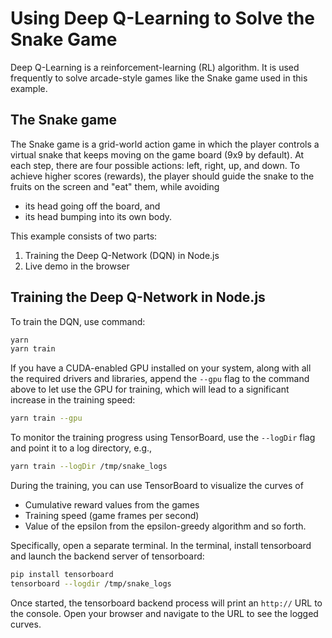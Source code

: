 # Using Deep Q-Learning to Solve the Snake Game

Deep Q-Learning is a reinforcement-learning (RL) algorithm. It is used
frequently to solve arcade-style games like the Snake game used in this
example.

## The Snake game

The Snake game is a grid-world action game in which the player controls
a virtual snake that keeps moving on the game board (9x9 by default).
At each step, there are four possible actions: left, right, up, and down.
To achieve higher scores (rewards), the player should guide the snake
to the fruits on the screen and "eat" them, while avoiding
- its head going off the board, and
- its head bumping into its own body.

This example consists of two parts:
1. Training the Deep Q-Network (DQN) in Node.js
2. Live demo in the browser

## Training the Deep Q-Network in Node.js

To train the DQN, use command:

```sh
yarn
yarn train
```

If you have a CUDA-enabled GPU installed on your system, along with all
the required drivers and libraries, append the `--gpu` flag to the command
above to let use the GPU for training, which will lead to a significant
increase in the training speed:

```sh
yarn train --gpu
```

To monitor the training progress using TensorBoard, use the `--logDir` flag
and point it to a log directory,  e.g.,

```sh
yarn train --logDir /tmp/snake_logs
```

During the training, you can use TensorBoard to visualize the curves of
- Cumulative reward values from the games
- Training speed (game frames per second)
- Value of the epsilon from the epsilon-greedy algorithm
and so forth.

Specifically, open a separate terminal. In the terminal, install tensorboard and
launch the backend server of tensorboard:

```sh
pip install tensorboard
tensorboard --logdir /tmp/snake_logs
```

Once started, the tensorboard backend process will print an `http://` URL to the
console. Open your browser and navigate to the URL to see the logged curves.
